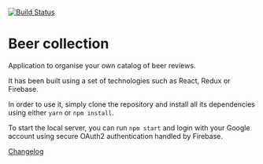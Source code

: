 [![Build Status](https://travis-ci.org/dami-gg/beer-collection.svg?branch=master)](https://travis-ci.org/dami-gg/beer-collection)

# Beer collection

Application to organise your own catalog of beer reviews.

It has been built using a set of technologies such as React, Redux or Firebase.

In order to use it, simply clone the repository and install all its dependencies using either `yarn` or `npm install`.

To start the local server, you can run `npm start` and login with your Google account using secure OAuth2 authentication handled by Firebase.

[Changelog](CHANGELOG.md)
